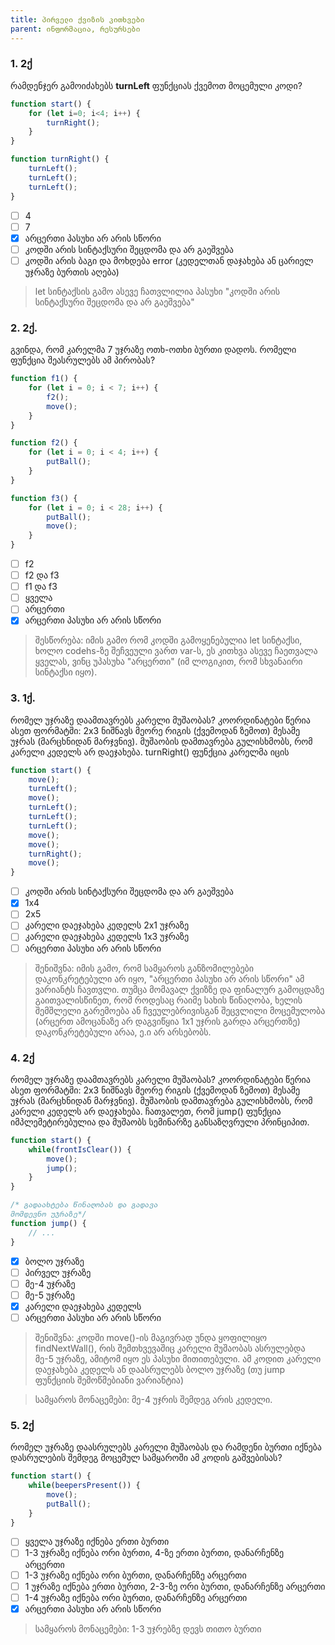 ```yaml
---
title: პირველი ქვიზის კითხვები
parent: ინფორმაცია, რესურსები
---
```


### 1. 2ქ
რამდენჯერ გამოიძახებს **turnLeft** ფუნქციას ქვემოთ მოცემული კოდი?

```js
function start() {
	for (let i=0; i<4; i++) {
		turnRight();
	}
}

function turnRight() {
	turnLeft();
	turnLeft();
	turnLeft();
}
```

- [ ] 4
- [ ] 7
- [x] არცერთი პასუხი არ არის სწორი
- [ ] კოდში არის სინტაქსური შეცდომა და არ გაეშვება
- [ ] კოდში არის ბაგი და მოხდება error (კედელთან დაჯახება ან ცარიელ უჯრაზე ბურთის აღება)

> let სინტაქსის გამო ასევე ჩათვლილია პასუხი "კოდში არის სინტაქსური შეცდომა და არ გაეშვება"

### 2. 2ქ.
გვინდა, რომ კარელმა 7 უჯრაზე ოთხ-ოთხი ბურთი დადოს. რომელი ფუნქცია შეასრულებს ამ პირობას?

```js
function f1() {
	for (let i = 0; i < 7; i++) {
		f2();
		move();
	}
}

function f2() {
	for (let i = 0; i < 4; i++) {
		putBall();
	}
}

function f3() {
	for (let i = 0; i < 28; i++) {
		putBall();
		move();
	}
}
```
- [ ] f2
- [ ] f2 და f3
- [ ] f1 და f3
- [ ] ყველა
- [ ] არცერთი
- [x] არცერთი პასუხი არ არის სწორი

> შესწორება: იმის გამო რომ კოდში გამოყენებულია let სინტაქსი, ხოლო codehs-ზე შეჩვეული ვართ var-ს, ეს კითხვა ასევე ჩაეთვალა ყველას, ვინც უპასუხა "არცერთი" (იმ ლოგიკით, რომ სხვანაირი სინტაქსი იყო). 

### 3. 1ქ.
რომელ უჯრაზე დაამთავრებს კარელი მუშაობას? კოორდინატები წერია ასეთ ფორმატში: 2x3 ნიშნავს მეორე რიგის (ქვემოდან ზემოთ) მესამე უჯრას (მარცხნიდან მარჯვნივ). მუშაობის დამთავრება გულისხმობს, რომ კარელი კედელს არ დაეჯახება. turnRight() ფუნქცია კარელმა იცის

```js
function start() {
	move();
	turnLeft();
	move();
	turnLeft();
	turnLeft();
	turnLeft();
	move();
	move();
	turnRight();
	move();
}
```
- [ ] კოდში არის სინტაქსური შეცდომა და არ გაეშვება
- [x] 1x4
- [ ] 2x5
- [ ] კარელი დაეჯახება კედელს 2x1 უჯრაზე
- [ ] კარელი დაეჯახება კედელს 1x3 უჯრაზე
- [ ] არცერთი პასუხი არ არის სწორი

> შენიშვნა: იმის გამო, რომ სამყაროს განზომილებები დაკონკრეტებული არ იყო, "არცერთი პასუხი არ არის სწორი" ამ ვარიანტს ჩავთვლი. თუმცა მომავალ ქვიზზე და ფინალურ გამოცდაზე გაითვალისწინეთ, რომ როდესაც რაიმე სახის წინაღობა, ხელის შემშლელი გარემოება ან ჩვეულებრივისგან შეცვლილი მოცემულობა (არცერთ ამოცანაზე არ დაგვიწყია 1x1 უჯრის გარდა არცერთზე) დაკონკრეტებული არაა, ე.ი არ არსებობს. 


### 4. 2ქ
რომელ უჯრაზე დაამთავრებს კარელი მუშაობას? კოორდინატები წერია ასეთ ფორმატში: 2x3 ნიშნავს მეორე რიგის (ქვემოდან ზემოთ) მესამე უჯრას (მარცხნიდან მარჯვნივ). მუშაობის დამთავრება გულისხმობს, რომ კარელი კედელს არ დაეჯახება. ჩათვალეთ, რომ jump() ფუნქცია იმპლემეტირებულია და მუშაობს სემინარზე განსაზღვრული პრინციპით.


```js
function start() {
	while(frontIsClear()) {
		move();
		jump();
	}
}

/* გადაახტება წინაღობას და გადავა
მომდევნო უჯრაზე*/ 
function jump() {
	// ...
}
```
- [x] ბოლო უჯრაზე
- [ ] პირველ უჯრაზე
- [ ] მე-4 უჯრაზე
- [ ] მე-5 უჯრაზე
- [x] კარელი დაეჯახება კედელს
- [ ] არცერთი პასუხი არ არის სწორი

> შენიშვნა: კოდში move()-ის მაგივრად უნდა ყოფილიყო findNextWall(), რის შემთხვევაშიც კარელი მუშაობას ასრულებდა მე-5 უჯრაზე, ამიტომ იყო ეს პასუხი მითითებული. ამ კოდით კარელი დაეჯახება კედელს  ან დაასრულებს ბოლო უჯრაზე (თუ jump ფუნქციის შემოწმებიანი ვარიანტია)

> სამყაროს მონაცემები: მე-4 უჯრის შემდეგ არის კედელი.

### 5. 2ქ
რომელ უჯრაზე დაასრულებს კარელი მუშაობას და რამდენი ბურთი იქნება დასრულების შემდეგ მოცემულ სამყაროში ამ კოდის გაშვებისას?
```js
function start() {
	while(beepersPresent()) {
		move();
		putBall();
	}
}
```
- [ ] ყველა უჯრაზე იქნება ერთი ბურთი
- [ ] 1-3 უჯრაზე იქნება ორი ბურთი, 4-ზე ერთი ბურთი, დანარჩენზე არცერთი
- [ ] 1-3 უჯრაზე იქნება ორი ბურთი, დანარჩენზე არცერთი
- [ ] 1 უჯრაზე იქნება ერთი ბურთი, 2-3-ზე ორი ბურთი,  დანარჩენზე არცერთი
- [ ] 1-4 უჯრაზე იქნება ორი ბურთი, დანარჩენზე არცერთი
- [x] არცერთი პასუხი არ არის სწორი

> სამყაროს მონაცემები: 1-3 უჯრებზე დევს თითო ბურთი